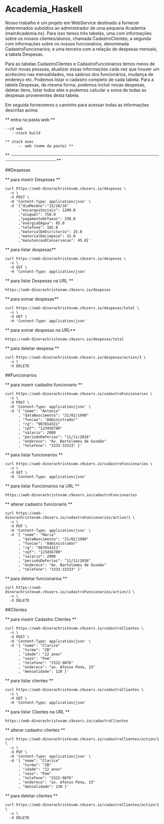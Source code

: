 # Academia_Haskell


Nosso trabalho é um projeto em WebService destinado a fornecer 
determinados subsídios ao administrador de uma pequena Academia (mainAcademia.hs).
Para isso temos três tabelas, uma com informações sobre os nossos clientes/alunos, 
chamada CadastroClientes;  a segunda com informações sobre os nossos funcionários, 
denominada CadastroFuncionarios; e uma terceira com a relação de despesas mensais, 
a tabela Despesas.

Para as tabelas CadastroClientes e CadastroFuncionarios temos meios de incluir 
novas pessoas, atualizar essas informações cada vez que houver um acréscimo nas 
mensalidades, nos salários dos funcionários, mudança de endereço etc. Podemos 
listar o cadastro completo de cada tabela.
Para a tabela Despesas, da mesma forma, podemos incluir novas despesas, deletar itens,
listar todos eles e podemos calcular a soma de todas as despesas  provenientes 
desta tabela.

Em seguida fornecemos o caminho para acessar todas as informações 
descritas acima:  


** entra na pasta web **

    --cd web
       --stack build 
       
    ** stack exec 
          -- web (nome da pasta) **

 
      
** -----------------------------------------------------------------------------------------------------**

##Despesas


** para inserir  Despesas **
 
    curl https://web-dinorachristovam.c9users.io/despesas \
      -v \
      -X POST \
      -H 'Content-Type: application/json' \
      -d '{"diaMesAno":"15/10/16"
          ,"encargosSociais": 1200.0
          ,"aluguel": 750.0
          ,"pagamentoDeTaxas": 250.0
          ,"energiaEAgua": 85.0
          ,"telefone": 102.0
          ,"materialDeEscritorio": 25.0
          ,"materialDeLimpeza": 32.0
          ,"manutencaoEConservacao": 45.0}'
          
          
** para listar despesas**

    curl https://web-dinorachristovam.c9users.io/despesas \
      -v \
      -X GET \
      -H 'Content-Type: application/json' 
      
      
** para listar Despesas na URL **

    https://web-dinorachristovam.c9users.io/despesas 
    
    
** para somar despesas**

    curl https://web-dinorachristovam.c9users.io/despesas/total \
      -v \
      -X GET \
      -H 'Content-Type: application/json'
      
      
** para somar despesas na URL**
    
    https://web-dinorachristovam.c9users.io/despesas/total 
    
    
** para deletar despesa **

    curl https://web-dinorachristovam.c9users.io/despesas/action/3 \
      -v \
      -X DELETE
      
 
##Funcionarios      


** para inserir cadastro funcionario **

    curl https://web-dinorachristovam.c9users.io/cadastroFuncionarios \
      -v \
      -X POST \
      -H 'Content-Type: application/json' \
      -d '{ "nome": "Antonio"
          , "dataNascimento": "21/02/1990"
          , "funcao": "Administrador"
          , "rg": "987654321"
          , "cpf": "123456789"
          , "salario": 2000
          , "periodoDeFerias": "11/11/2016"
          , "endereco": "Av. Bartolomeu de Gusmão"
          , "telefone": "3333-33333" }'
          
          
** para listar funcionarios **

    curl https://web-dinorachristovam.c9users.io/cadastroFuncionarios \
      -v \
      -X GET \
      -H 'Content-Type: application/json' 
      
      
** para listar Funcionarios na URL **

    https://web-dinorachristovam.c9users.io/cadastroFuncionarios 
    
    
** alterar cadastro funcionario **

    curl https://web-dinorachristovam.c9users.io/cadastroFuncionarios/action/1 \
      -v \
      -X PUT \
      -H 'Content-Type: application/json' \
      -d '{ "nome": "Maria"
          , "dataNascimento": "21/02/1990"
          , "funcao": "Administrador"
          , "rg": "987654321"
          , "cpf": "123456789"
          , "salario": 2000
          , "periodoDeFerias": "11/11/2016"
          , "endereco": "Av. Bartolomeu de Gusmão"
          , "telefone": "3333-33333" }'
          
  
** para deletar funcionarios **

    curl https://web-dinorachristovam.c9users.io/cadastroFuncionarios/action/1 \
      -v \
      -X DELETE  
  
  
          
##Clientes 


** para inserir Cadastro Clientes **

    curl https://web-dinorachristovam.c9users.io/cadastroClientes \
      -v \
      -X POST \
      -H 'Content-Type: application/json' \
      -d '{ "nome": "Clarice"
          , "turma": "2B"
          , "idade": "22 anos"
          , "sexo": "Fem"
          , "telefone": "3322-9876"
          , "endereco": "av. Afonso Pena, 15"
          , "mensalidade": 120 }'
          
          
** para listar clientes **

    curl https://web-dinorachristovam.c9users.io/cadastroClientes \
      -v \
      -X GET \
      -H 'Content-Type: application/json'
      
      
** para listar Clientes na URL **

    https://web-dinorachristovam.c9users.io/cadastroClientes 
    
    
** alterar cadastro clientes **

    curl https://web-dinorachristovam.c9users.io/cadastroClientes/action/1 \
      -v \
      -X PUT \
      -H 'Content-Type: application/json' \
      -d '{ "nome": "Clarice"
          , "turma": "2B"
          , "idade": "22 anos"
          , "sexo": "Fem"
          , "telefone": "3322-9876"
          , "endereco": "av. Afonso Pena, 15"
          , "mensalidade": 130 }'
          
          
** para deletar clientes **

    curl https://web-dinorachristovam.c9users.io/cadastroClientes/action/1 \
      -v \
      -X DELETE
